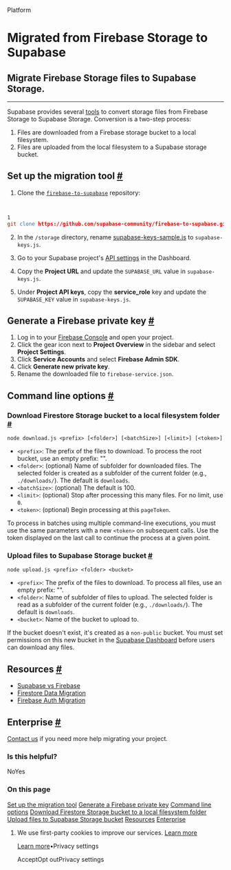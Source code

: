Platform

# Migrated from Firebase Storage to Supabase

## Migrate Firebase Storage files to Supabase Storage.

* * *

Supabase provides several [tools](https://github.com/supabase-community/firebase-to-supabase/tree/main/storage) to convert storage files from Firebase Storage to Supabase Storage. Conversion is a two-step process:

1. Files are downloaded from a Firebase storage bucket to a local filesystem.
2. Files are uploaded from the local filesystem to a Supabase storage bucket.

## Set up the migration tool [\#](https://supabase.com/docs/guides/platform/migrating-to-supabase/firebase-storage\#set-up-migration-tool)

1. Clone the [`firebase-to-supabase`](https://github.com/supabase-community/firebase-to-supabase) repository:



```flex


1
git clone https://github.com/supabase-community/firebase-to-supabase.git
```

2. In the `/storage` directory, rename [supabase-keys-sample.js](https://github.com/supabase-community/firebase-to-supabase/blob/main/storage/supabase-keys-sample.js) to `supabase-keys.js`.

3. Go to your Supabase project's [API settings](https://supabase.com/dashboard/project/_/settings/api) in the Dashboard.

4. Copy the **Project URL** and update the `SUPABASE_URL` value in `supabase-keys.js`.

5. Under **Project API keys**, copy the **service\_role** key and update the `SUPABASE_KEY` value in `supabase-keys.js`.


## Generate a Firebase private key [\#](https://supabase.com/docs/guides/platform/migrating-to-supabase/firebase-storage\#generate-firebase-private-key)

1. Log in to your [Firebase Console](https://console.firebase.google.com/project) and open your project.
2. Click the gear icon next to **Project Overview** in the sidebar and select **Project Settings**.
3. Click **Service Accounts** and select **Firebase Admin SDK**.
4. Click **Generate new private key**.
5. Rename the downloaded file to `firebase-service.json`.

## Command line options [\#](https://supabase.com/docs/guides/platform/migrating-to-supabase/firebase-storage\#command-line-options)

### Download Firestore Storage bucket to a local filesystem folder [\#](https://supabase.com/docs/guides/platform/migrating-to-supabase/firebase-storage\#download-firestore-storage-bucket)

`node download.js <prefix> [<folder>] [<batchSize>] [<limit>] [<token>]`

- `<prefix>`: The prefix of the files to download. To process the root bucket, use an empty prefix: "".
- `<folder>`: (optional) Name of subfolder for downloaded files. The selected folder is created as a subfolder of the current folder (e.g., `./downloads/`). The default is `downloads`.
- `<batchSize>`: (optional) The default is 100.
- `<limit>`: (optional) Stop after processing this many files. For no limit, use `0`.
- `<token>`: (optional) Begin processing at this `pageToken`.

To process in batches using multiple command-line executions, you must use the same parameters with a new `<token>` on subsequent calls. Use the token displayed on the last call to continue the process at a given point.

### Upload files to Supabase Storage bucket [\#](https://supabase.com/docs/guides/platform/migrating-to-supabase/firebase-storage\#upload-to-supabase-storage-bucket)

`node upload.js <prefix> <folder> <bucket>`

- `<prefix>`: The prefix of the files to download. To process all files, use an empty prefix: "".
- `<folder>`: Name of subfolder of files to upload. The selected folder is read as a subfolder of the current folder (e.g., `./downloads/`). The default is `downloads`.
- `<bucket>`: Name of the bucket to upload to.

If the bucket doesn't exist, it's created as a `non-public` bucket. You must set permissions on this new bucket in the [Supabase Dashboard](https://supabase.com/dashboard/project/_/storage/buckets) before users can download any files.

## Resources [\#](https://supabase.com/docs/guides/platform/migrating-to-supabase/firebase-storage\#resources)

- [Supabase vs Firebase](https://supabase.com/alternatives/supabase-vs-firebase)
- [Firestore Data Migration](https://supabase.com/docs/guides/migrations/firestore-data)
- [Firebase Auth Migration](https://supabase.com/docs/guides/migrations/firebase-auth)

## Enterprise [\#](https://supabase.com/docs/guides/platform/migrating-to-supabase/firebase-storage\#enterprise)

[Contact us](https://forms.supabase.com/enterprise) if you need more help migrating your project.

### Is this helpful?

NoYes

### On this page

[Set up the migration tool](https://supabase.com/docs/guides/platform/migrating-to-supabase/firebase-storage#set-up-migration-tool) [Generate a Firebase private key](https://supabase.com/docs/guides/platform/migrating-to-supabase/firebase-storage#generate-firebase-private-key) [Command line options](https://supabase.com/docs/guides/platform/migrating-to-supabase/firebase-storage#command-line-options) [Download Firestore Storage bucket to a local filesystem folder](https://supabase.com/docs/guides/platform/migrating-to-supabase/firebase-storage#download-firestore-storage-bucket) [Upload files to Supabase Storage bucket](https://supabase.com/docs/guides/platform/migrating-to-supabase/firebase-storage#upload-to-supabase-storage-bucket) [Resources](https://supabase.com/docs/guides/platform/migrating-to-supabase/firebase-storage#resources) [Enterprise](https://supabase.com/docs/guides/platform/migrating-to-supabase/firebase-storage#enterprise)

1. We use first-party cookies to improve our services. [Learn more](https://supabase.com/privacy#8-cookies-and-similar-technologies-used-on-our-european-services)



   [Learn more](https://supabase.com/privacy#8-cookies-and-similar-technologies-used-on-our-european-services)•Privacy settings





   AcceptOpt outPrivacy settings